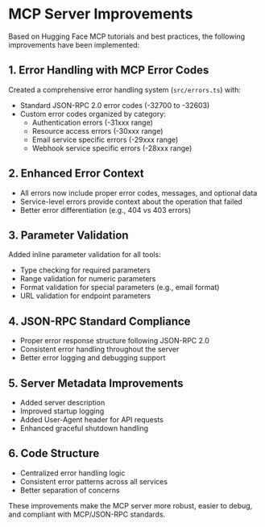 # MCP Server Improvements

Based on Hugging Face MCP tutorials and best practices, the following improvements have been implemented:

## 1. Error Handling with MCP Error Codes

Created a comprehensive error handling system (`src/errors.ts`) with:
- Standard JSON-RPC 2.0 error codes (-32700 to -32603)
- Custom error codes organized by category:
  - Authentication errors (-31xxx range)
  - Resource access errors (-30xxx range)  
  - Email service specific errors (-29xxx range)
  - Webhook service specific errors (-28xxx range)

## 2. Enhanced Error Context

- All errors now include proper error codes, messages, and optional data
- Service-level errors provide context about the operation that failed
- Better error differentiation (e.g., 404 vs 403 errors)

## 3. Parameter Validation

Added inline parameter validation for all tools:
- Type checking for required parameters
- Range validation for numeric parameters
- Format validation for special parameters (e.g., email format)
- URL validation for endpoint parameters

## 4. JSON-RPC Standard Compliance

- Proper error response structure following JSON-RPC 2.0
- Consistent error handling throughout the server
- Better error logging and debugging support

## 5. Server Metadata Improvements

- Added server description
- Improved startup logging
- Added User-Agent header for API requests
- Enhanced graceful shutdown handling

## 6. Code Structure

- Centralized error handling logic
- Consistent error patterns across all services
- Better separation of concerns

These improvements make the MCP server more robust, easier to debug, and compliant with MCP/JSON-RPC standards.